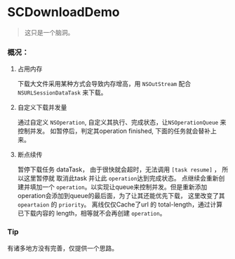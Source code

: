 # SCDownloadDemo

> 这只是一个脑洞。


### 概况：

1. 占用内存

    下载大文件采用某种方式会导致内存增高，用 `NSOutStream` 配合 `NSURLSessionDataTask` 来下载。
2. 自定义下载并发量
 
    通过自定义 `NSOperation`, 自定义其执行、完成状态，让`NSOperationQueue` 来控制并发。
    如暂停后，判定其operation finished, 下面的任务就会替补上来。
   
3. 断点续传

    暂停下载任务 dataTask， 由于很快就会超时，无法调用 `[task resume]` ， 所以这里暂停就 取消此task 并让此 `operation`达到完成状态。 点继续会重新创建并填加一个 `operation`。以实现让queue来控制并发。但是重新添加operation会添加到queue的最后面，为了让其还能优先下载， 这里改变了其 `opeartaion` 的 `priority`。
 离线仅仅Cache了url 的 total-length，通过计算已下载内容的 length，相等就不会再创建 `operation`。

### Tip
有诸多地方没有完善，仅提供一个思路。



